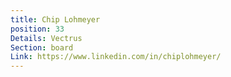 ```yaml
---
title: Chip Lohmeyer
position: 33
Details: Vectrus
Section: board
Link: https://www.linkedin.com/in/chiplohmeyer/
---
```


